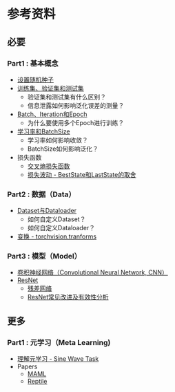# 参考资料
## 必要

### Part1 : 基本概念

* [设置随机种子](https://zhuanlan.zhihu.com/p/76472385)
* [训练集、验证集和测试集](https://zhuanlan.zhihu.com/p/48976706)
  - 验证集和测试集有什么区别？
  - 信息泄露如何影响泛化误差的测量？
* [Batch、Iteration和Epoch](https://www.jianshu.com/p/22c50ded4cf7)
  - 为什么要使用多个Epoch进行训练？
* [学习率和BatchSize](https://zhuanlan.zhihu.com/p/64864995)
  - 学习率如何影响收敛？
  - BatchSize如何影响泛化？
* 损失函数
  - [交叉熵损失函数](https://zhuanlan.zhihu.com/p/35709485)
  - [损失波动 - BestState和LastState的取舍](https://www.zhihu.com/question/415931517)
### Part2 : 数据（Data）

* [Dataset与Dataloader](https://chenllliang.github.io/2020/02/04/dataloader/)
  - 如何自定义Dataset？
  - 如何自定义Dataloader？
* [变换 - torchvision.tranforms](https://zhuanlan.zhihu.com/p/53367135)

### Part3 : 模型（Model）

* [卷积神经网络（Convolutional Neural Network, CNN）](https://lulaoshi.info/machine-learning/convolutional/two-dimension-convolution-layer)
* [ResNet](https://zhuanlan.zhihu.com/p/31852747)
  - [残差网络](https://zhuanlan.zhihu.com/p/80226180)
  - [ResNet常见改进及有效性分析](https://zhuanlan.zhihu.com/p/54289848)

## 更多

### Part1 : 元学习（Meta Learning)

* [理解元学习 - Sine Wave Task](https://github.com/AdrienLE/ANIML/blob/master/ANIML.ipynb)
* Papers
  - [MAML](https://arxiv.org/abs/1703.03400)
  - [Reptile](https://arxiv.org/abs/1803.02999)